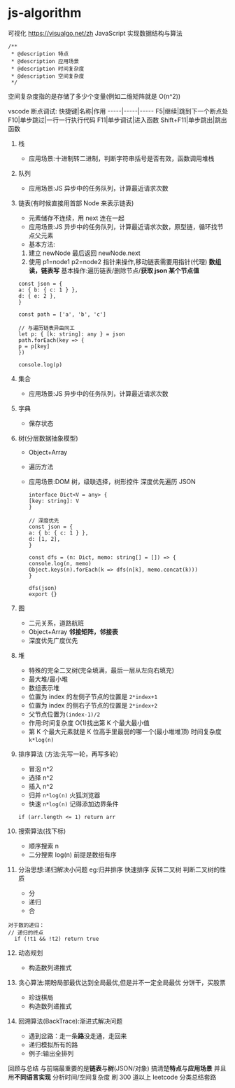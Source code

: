# js-algorithm

可视化
https://visualgo.net/zh
JavaScript 实现数据结构与算法

```JS
/**
 * @description 特点
 * @description 应用场景
 * @description 时间复杂度
 * @description 空间复杂度
 */
```

空间复杂度指的是存储了多少个变量(例如二维矩阵就是 O(n^2))

vscode 断点调试:
快捷键|名称|作用
-----|-----|-----
F5|继续|跳到下一个断点处
F10|单步跳过|一行一行执行代码
F11|单步调试|进入函数
Shift+F11|单步跳出|跳出函数

1. 栈
   - 应用场景:十进制转二进制，判断字符串括号是否有效，函数调用堆栈
2. 队列
   - 应用场景:JS 异步中的任务队列，计算最近请求次数
3. 链表(有时候直接用首部 Node 来表示链表)

   - 元素储存不连续，用 next 连在一起
   - 应用场景:JS 异步中的任务队列，计算最近请求次数，原型链，循环找节点父元素
   - 基本方法:

   1. 建立 newNode 最后返回 newNode.next
   2. 使用 p1=node1 p2=node2 指针来操作,移动链表需要用指针(代理)
      **数组读，链表写**
      基本操作:遍历链表/删除节点/**获取 json 某个节点值**

   ```JS
   const json = {
   a: { b: { c: 1 } },
   d: { e: 2 },
   }

   const path = ['a', 'b', 'c']

   // 与遍历链表异曲同工
   let p: { [k: string]: any } = json
   path.forEach(key => {
   p = p[key]
   })

   console.log(p)

   ```

4. 集合
   - 应用场景:JS 异步中的任务队列，计算最近请求次数
5. 字典
   - 保存状态
6. 树(分层数据抽象模型)

   - Object+Array
   - 遍历方法
   - 应用场景:DOM 树，级联选择，树形控件
     深度优先遍历 JSON

     ```TS
     interface Dict<V = any> {
     [key: string]: V
     }

     // 深度优先
     const json = {
     a: { b: { c: 1 } },
     d: [1, 2],
     }

     const dfs = (n: Dict, memo: string[] = []) => {
     console.log(n, memo)
     Object.keys(n).forEach(k => dfs(n[k], memo.concat(k)))
     }

     dfs(json)
     export {}

     ```

7. 图
   - 二元关系，道路航班
   - Object+Array **邻接矩阵，邻接表**
   - 深度优先广度优先
8. 堆
   - 特殊的完全二叉树(完全填满，最后一层从左向右填充)
   - 最大堆/最小堆
   - 数组表示堆
   - 位置为 index 的左侧子节点的位置是 `2*index+1`
   - 位置为 index 的侧右子节点的位置是 `2*index+2`
   - 父节点位置为`(index-1)/2`
   - 作用:时间复杂度 O(1)找出第 K 个最大最小值
   - 第 K 个最大元素就是 K 位高手里最弱的哪一个(最小堆堆顶) 时间复杂度 `k*log(n)`
9. 排序算法 (方法:先写一轮，再写多轮)

   - 冒泡 n^2
   - 选择 n^2
   - 插入 n^2
   - 归并 `n*log(n)` 火狐浏览器
   - 快速 `n*log(n)`
     记得添加边界条件

   ```JS
   if (arr.length <= 1) return arr
   ```

10. 搜索算法(找下标)

    - 顺序搜索 n
    - 二分搜索 log(n) 前提是数组有序

11. 分治思想:递归解决小问题 eg:归并排序 快速排序 反转二叉树 判断二叉树的性质
    - 分
    - 递归
    - 合

```JS
对于数的递归：
// 递归的终点
  if (!t1 && !t2) return true
```

12. 动态规划

    - 构造数列递推式

13. 贪心算法:期盼局部最优达到全局最优,但是并不一定全局最优 分饼干，买股票

    - 珍珑棋局
    - 构造数列递推式

14. 回溯算法(BackTrace):渐进式解决问题
    - 遇到岔路：走一条**路**没走通，走回来
    - 递归模拟所有的路
    - 例子:输出全排列

回顾与总结
与前端最重要的是**链表**与**树**(JSON/对象)
搞清楚**特点**与**应用场景**
并且用**不同语言实现**
分析时间/空间复杂度
刷 300 道以上 leetcode
分类总结套路
